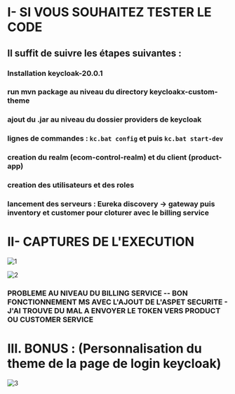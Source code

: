 
# I- SI VOUS SOUHAITEZ TESTER LE CODE 

## Il suffit de suivre les étapes suivantes :<br>

  ### Installation keycloak-20.0.1<br>
  ### run mvn package au niveau du directory keycloakx-custom-theme<br>
  ### ajout du .jar au niveau du dossier providers de keycloak<br>
  ### lignes de commandes : ```kc.bat config``` et puis ```kc.bat start-dev```<br>
  ### creation du realm (ecom-control-realm) et du client (product-app)<br>
  ### creation des utilisateurs et des roles<br>
  ### lancement des serveurs : Eureka discovery -> gateway puis inventory et customer pour cloturer avec le billing service <br>

# II- CAPTURES DE L'EXECUTION

![1](https://user-images.githubusercontent.com/77898496/209239019-f08fc544-9d98-4bd0-afe5-2825419c15d0.png)

![2](https://user-images.githubusercontent.com/77898496/209239028-69ade4f0-0030-4178-a4e0-a787b16041f5.png)

### PROBLEME AU NIVEAU DU BILLING SERVICE -- BON FONCTIONNEMENT MS AVEC L'AJOUT DE L'ASPET SECURITE - J'AI TROUVE DU MAL A ENVOYER LE TOKEN VERS PRODUCT OU CUSTOMER SERVICE

# III. BONUS  : (Personnalisation du theme de la page de login keycloak)

![3](https://user-images.githubusercontent.com/77898496/209239041-9859be51-427a-4e2f-af2e-d99c8d6884fe.png)
